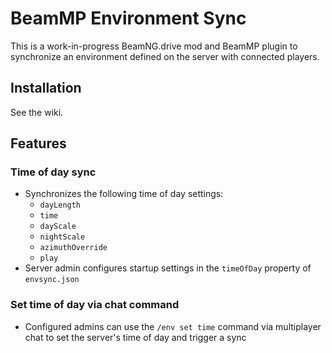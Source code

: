 # BeamMP Environment Sync

This is a work-in-progress BeamNG.drive mod and BeamMP plugin to synchronize an environment defined on the server with connected players.

## Installation

See the wiki.

## Features

### Time of day sync

- Synchronizes the following time of day settings:
    - `dayLength`
    - `time`
    - `dayScale`
    - `nightScale`
    - `azimuthOverride`
    - `play`
- Server admin configures startup settings in the `timeOfDay` property of `envsync.json`

### Set time of day via chat command

- Configured admins can use the `/env set time` command via multiplayer chat to set the server's time of day and trigger a sync
